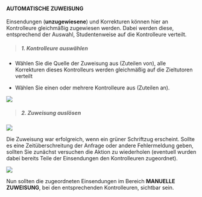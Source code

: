 #### AUTOMATISCHE ZUWEISUNG
Einsendungen (**unzugewiesene**) und Korrekturen können hier an Kontrolleure gleichmäßig zugewiesen werden. Dabei werden diese, entsprechend der Auswahl, Studentenweise auf die Kontrolleure verteilt.

> ##### 1. Kontrolleure auswählen

- Wählen Sie die Quelle der Zuweisung aus (Zuteilen von), alle Korrekturen dieses Kontrolleurs werden gleichmäßig auf die Zieltutoren verteilt

- Wählen Sie einen oder mehrere Kontrolleure aus (Zuteilen an).

![](autoA.png)

> ##### 2. Zuweisung auslösen

![](autoB.png)

Die Zuweisung war erfolgreich, wenn ein grüner Schriftzug erscheint. Sollte es eine Zeitüberschreitung der Anfrage oder andere Fehlermeldung geben, sollten Sie zunächst versuchen die Aktion zu wiederholen (eventuell wurden dabei bereits Teile der Einsendungen den Kontrolleuren zugeordnet).

![](autoC.png)

Nun sollten die zugeordneten Einsendungen im Bereich **MANUELLE ZUWEISUNG**, bei den entsprechenden Kontrolleuren, sichtbar sein.